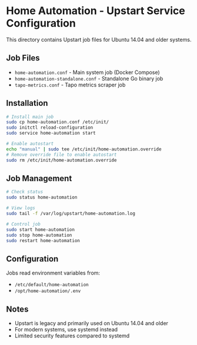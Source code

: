 # Home Automation - Upstart Service Configuration

This directory contains Upstart job files for Ubuntu 14.04 and older systems.

## Job Files

- `home-automation.conf` - Main system job (Docker Compose)
- `home-automation-standalone.conf` - Standalone Go binary job
- `tapo-metrics.conf` - Tapo metrics scraper job

## Installation

```bash
# Install main job
sudo cp home-automation.conf /etc/init/
sudo initctl reload-configuration
sudo service home-automation start

# Enable autostart
echo "manual" | sudo tee /etc/init/home-automation.override
# Remove override file to enable autostart
sudo rm /etc/init/home-automation.override
```

## Job Management

```bash
# Check status
sudo status home-automation

# View logs
sudo tail -f /var/log/upstart/home-automation.log

# Control job
sudo start home-automation
sudo stop home-automation
sudo restart home-automation
```

## Configuration

Jobs read environment variables from:
- `/etc/default/home-automation`
- `/opt/home-automation/.env`

## Notes

- Upstart is legacy and primarily used on Ubuntu 14.04 and older
- For modern systems, use systemd instead
- Limited security features compared to systemd
